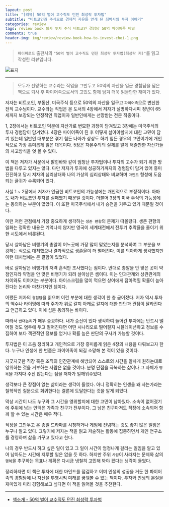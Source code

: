 ```yaml
---  
layout: post  
title: "[리뷰] 50억 벌어 교수직도 던진 최성락 투자법"  
subtitle: "비트코인과 주식으로 경제적 자유를 얻게 된 최박사의 투자 이야기"  
categories: review  
tags: review book 퇴사 투자 주식 비트코인 경험담 50억 파이어족 비밀     
comments: true  
header-img: img/review/review-book-how-to-invest-choi-1.png
---  
```

  
> `페이퍼로드` 출판사의 `"50억 벌어 교수직도 던진 최성락 투자법(최성락 저)"`를 읽고 작성한 리뷰입니다.  

![표지](https://telegeam.github.io/assets/img/review/review-book-how-to-invest-choi-1.png)  

---

> 모두가 선망하는 교수라는 직업을 그만두고 50억의 자산을 일군 경험담을 담은 책으로 퇴사 후 파이어족으로서의 고민도 함께 담겨 더욱 읽을만한 재미가 있다.

저자는 비트코인, 부동산, 미국주식 등으로 50억의 자산을 일구고 `파이어족`으로 변신한 전직 교수님이다. 교수라는 직업은 본 도서의 4장에서 저자가 설명하다시피 정년이 65세까지 보장되는 안정적인 직업이자 일반인에게는 선망받는 전문 직종이다.

1, 2장에서는 비트코인 덕분에 자산가로 변모한 과정이 담겨있고 3장에는 미국주식의 투자 경험담이 담겨있다. 4장은 파이어족이 된 후 어떻게 살아야할지에 대한 고민이 담겨 있는데 일반인 대부분은 겪기 힘든 나아가 상상도 하기 힘든 경우의 고민이기에 개인적으로 가장 흥미롭게 읽은 대목이다. 5장은 자본주의의 실체를 알게 해줄만한 자산가들의 사고방식을 엿 볼 수 있다.

이 책은 저자가 서문에서 밝힌바와 같이 엄청난 투자법이나 투자의 고수가 되기 위한 방법을 다루고 있지는 않다. 다만 저자가 투자에 성공하기까지의 경험담이 담겨 있어 흥미진진하고 당시 저자의 심리상태와 나의 가상의 심리상태와 비교하며 `마인드` 형성에 도음되는 글귀가 수록되어 있다.

사실 1 ~ 2장에서 저자가 언급한 비트코인의 가능성에는 개인적으로 부정적이다. 아마도 내가 비트코인 투자를 실패했기 때문일 것이다. 더불어 3장의 미국 주식의 가능성에는 동의하는 부분이 많았다. 이 또한 미국주식에서 내가 승전을 거두고 있기 때문일 것이다.

이런 저런 관점에서 가장 중요하게 생각하는 `생존 편향`의 문제가 떠올랐다. 생존 편향의 일화는 정확한 내용은 기억나지 않지만 영국이 세계대전에서 전투기 추락율을 줄이기 위한 시도에서 비롯된다. 

당시 살아남은 비행기의 총알이 어느곳에 가장 많이 맞았는지를 분석하여 그 부분을 보강하는 식으로 대처했으나 결과적으로 생존율이 더 떨어진다. 이를 의아하게 생각했지만 이런 대처법에는 큰 결함이 있었다. 

바로 살아남은 비행기의 저격 흔적만 조사했다는 점이다. 반대로 총알을 안 맞은 곳이 약점인지라 약점을 안 맞은 비행기가 되려 살아남은 셈이다. 이는 인과관계와 상관관계의 차이와도 이어지는 부분이다. 아이스크림을 많이 먹으면 상어에게 잡아먹힐 확률이 높아진다는 논리와 마찬가지인 셈이다. 

어쨌든 저자의 `경험담`을 읽으며 이런 부분에 대한 생각이 한 층 굳어졌다. 저자 역시 투자의 액수나 타이밍에 따라 주가가 위로 갈지 아래로 갈지에 대한 판단과 관점이 달라진다고 언급하고 있다. 이에 십분 동의하는 바이다.

따라서 `반대논리`가 매우 중요하다. 내가 승산이 있다 생각하여 들어간 투자에는 반드시 떨어질 것도 염두에 두고 떨어진다면 어떤 시나리오로 떨어질지 시뮬레이션하고 정보를 수집하여 보다 객관적인 정보를 얻거나 확률 높은 판단의 구사가 가능할 것이다. 

투자법은 이 즈음 정리하고 개인적으로 가장 흥미롭게 읽은 4장의 내용을 다뤄보고자 한다. 누구나 인생에 한 번쯤은 파이어족이 되길 소망해 본 적이 있을 것이다. 

지긋지긋한 직장 혹은 조직의 인간관계에 해방되어 스스로의 시간을 알차게 원하는대로 영위하는 것을 거부하는 사람은 없을 것이다. 분명 단점을 극복하는 삶이나 그 자체가 `행복`을 가져다 주진 않는다는 점을 저자가 일깨워주었다.

생각보다 큰 장점이 없는 삶이라는 생각이 들었다. 아니 정확히는 인생을 왜 사는가라는 철학적인 질문으로 회귀한다는 결론에 도달한다는 것을 알게 되었다. 

막상 시간이 나도 누구와 그 시간을 영위할지에 대한 고민이 남아있다. 소속이 없어졌기에 주위에 남는 인맥은 가족과 친구가 전부이다. 그 남은 친구마저도 직장에 소속되어 함께 할 수 있는 시간은 매우 적다.

직장을 그만두고 온 종일 드라마를 시청하거나 게임에 전념하는 것도 좋지 않은 일임은 누구나 알고 있다. 그렇기에 저자는 책을 읽고 저술하는 활동에 집중하면서 개인 연구소를 경영하며 삶을 가꾸고 있다고 한다.

나의 경우 반드시 하고 싶은 일이 있고 그 일이 시간이 엄청나게 걸리는 일임을 알고 있어 남아도는 시간에 지루할 일은 없을 듯 하다. 하지만 주위 `사람`이 사라지는 문제와 삶의 `행복`을 추구하는 목표나 계획은 다시금 냉철히 고민해 봐야 겠다는 생각이 들었다. 

정리하자면 이 책은 투자에 대한 마인드를 점검하고 이미 인생의 성공을 거둔 한 파이어족의 경험담에 나 자신을 투영시켜 미래를 꿈꿔볼 수 있는 책이다. 투자와 인생의 본질을 재미있게 미리 경험해보고 싶다면 이 책을 읽어볼 것을 추천한다.

---

* [책소개 - 50억 벌어 교수직도 던진 최성락 투자법](http://www.yes24.com/Product/Goods/105893336)



